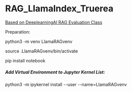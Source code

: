 # RAG_LlamaIndex_Truerea
[Based on DeeplearningAI RAG Evaluation Class](https://www.deeplearning.ai/short-courses/building-evaluating-advanced-rag/)

Preparation:

python3 -m venv LlamaRAGvenv

source .LlamaRAGvenv/bin/activate

pip install notebook

##### Add Virtual Environment to Jupyter Kernel List:

python3 -m ipykernel install --user --name=LlamaRAGvenv


